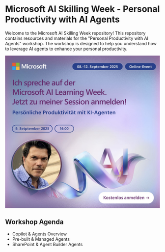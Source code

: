 # Microsoft AI Skilling Week - Personal Productivity with AI Agents

Welcome to the Microsoft AI Skilling Week repository! This repository contains resources and materials for the "Personal Productivity with AI Agents" workshop. The workshop is designed to help you understand how to leverage AI agents to enhance your personal productivity.

![talk](_images/skilling-week-talk.png)

## Workshop Agenda

- Copilot & Agents Overview
- Pre-built & Managed Agents
- SharePoint & Agent Builder Agents
